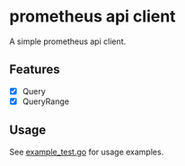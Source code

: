# prometheus api client

A simple prometheus api client.

## Features
- [x] Query
- [x] QueryRange

## Usage
See [example_test.go](example_test.go) for usage examples.
